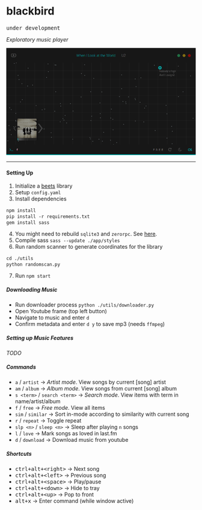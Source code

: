# blackbird

<kbd>under development</kbd>

*Exploratory music player*

![screen](images/screen.gif)

---

#### Setting Up

1. Initialize a [beets](http://beets.io) library
2. Setup `config.yaml`
3. Install dependencies

  ```
  npm install
  pip install -r requirements.txt
  gem install sass
  ```
4. You might need to rebuild `sqlite3` and `zerorpc`. See [here](http://electron.atom.io/docs/latest/tutorial/using-native-node-modules/).
5. Compile sass `sass --update ./app/styles`
6. Run random scanner to generate coordinates for the library

  ```
  cd ./utils
  python randomscan.py
  ```
7. Run `npm start`

##### Downloading Music

- Run downloader process `python ./utils/downloader.py`
- Open Youtube frame (top left button)
- Navigate to music and enter `d`
- Confirm metadata and enter `d y` to save mp3 (needs `ffmpeg`)

##### Setting up Music Features

*TODO*

##### Commands

- `a` / `artist` → *Artist mode*. View songs by current [song] artist
- `am` / `album` → *Album mode*. View songs from current [song] album
- `s <term>` / `search <term>` → *Search mode*. View items with term in name/artist/album
- `f` / `free` → *Free mode*. View all items
- `sim` / `similar` → Sort in-mode according to similarity with current song
- `r` / `repeat` → Toggle repeat
- `slp <n>` / `sleep <n>` → Sleep after playing `n` songs
- `l` / `love` → Mark songs as loved in last.fm
- `d` / `download` → Download music from youtube

##### Shortcuts

- <kbd>ctrl+alt+\<right\></kbd> → Next song
- <kbd>ctrl+alt+\<left\></kbd> → Previous song
- <kbd>ctrl+alt+\<space\></kbd> → Play/pause
- <kbd>ctrl+alt+\<down\></kbd> → Hide to tray
- <kbd>ctrl+alt+\<up\></kbd> → Pop to front
- <kbd>alt+x</kbd> → Enter command (while window active)
